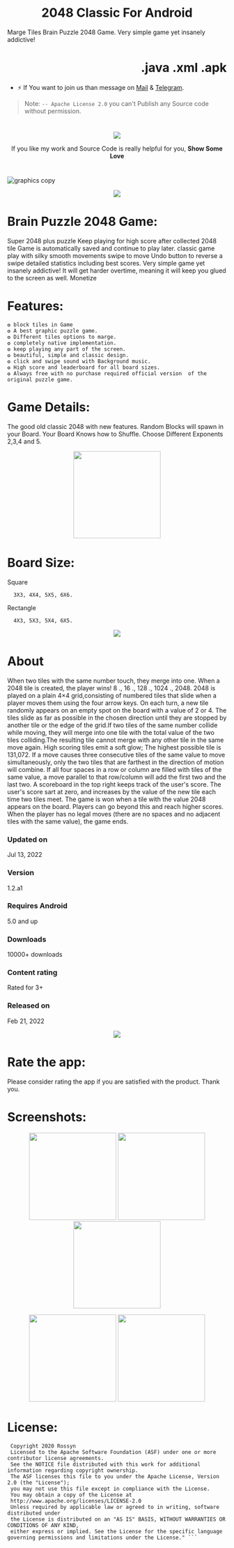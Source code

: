 <p align="center">
  <h1 align="center">2048 Classic For Android</h1>
  
 Marge Tiles Brain Puzzle 2048 Game. Very simple game yet insanely addictive!
   <h1 align="Right">.java .xml .apk</h1>
   
- ⚡  If You want to join us than message on <a href="banrossyn@gmail.com">Mail</a>
&
<a href="https://t.me/banrossyn">Telegram</a>. 

> Note: `-- Apache License 2.0` you can't Publish any Source code without permission.
# 
<p align="center">
    <a href="https://www.paypal.com/paypalme/banrossyn">
      <img src="https://user-images.githubusercontent.com/97843190/184054819-e2e80e69-df46-4d38-8769-5d591673d412.png"/>
    </a>
  </p>
<p align="center">If you like my work and Source Code is really helpful for you, <strong>Show Some Love</strong></p>

# 
![graphics copy](https://play-lh.googleusercontent.com/rtVpupsFXuIF83hHqlPCUIHa1d_D9YhinfzsuC7IOQtXOKZJSCgIfAMKuevq2p8KyRWd=w2560-h1440)
  <p align="center">
    <a href="https://play.google.com/store/apps/details?id=com.banrossyn.merge2048">
      <img src="https://user-images.githubusercontent.com/97843190/170808265-270075d7-678d-412b-aa04-65a7759438e2.png"  />
    </a>
  </p>
  
# Brain Puzzle 2048 Game:
Super 2048 plus puzzle Keep playing for high score after collected 2048 tile Game is automatically saved and continue to play later.
classic game play with silky smooth movements swipe to move Undo button to reverse a swipe detailed statistics including best scores.
Very simple game yet insanely addictive! It will get harder overtime, meaning it will keep you glued to the screen as well.
Monetize 

     
# Features:
    ✪ block tiles in Game
    ✪ A best graphic puzzle game.
    ✪ Different tiles options to marge.
    ✪ completely native implementation.
    ✪ keep playing any part of the screen.
    ✪ beautiful, simple and classic design.
    ✪ click and swipe sound with Background music.
    ✪ High score and leaderboard for all board sizes.
    ✪ Always free with no purchase required official version  of the original puzzle game.
    
# Game Details:

The good old classic 2048 with new features.
Random Blocks will spawn in your Board.
Your Board Knows how to Shuffle.
Choose Different Exponents 2,3,4 and 5.

  <p align="center">
    <a href="https://play.google.com/store/apps/details?id=com.banrossyn.merge2048">
      <img src="https://blogger.googleusercontent.com/img/b/R29vZ2xl/AVvXsEjATSRkPG8TuWgaSBagN5sIQQQQB3cIYBIYHfas4_b77Czocty5z9ii4INo0pqVue4BVcwxZmAVZNhTVhN5BW0ksxPLUesoN4gpzSz3p4wrcsDVPPTjthkJjKPHlRyB9dXWsu6_lLTHA3u8v31-LnSTRBpRv9lNGgGLjENG3Cu4D0zjiF89D_KOU5TT1Q/s320/Untitled-1%20copy.png" width="200" />
    </a>
  </p>



# Board Size:

 Square
 
      3X3, 4X4, 5X5, 6X6.
 Rectangle
 
      4X3, 5X3, 5X4, 6X5.

<p align="center">
    <a href="https://play.google.com/store/apps/details?id=com.banrossyn.merge2048">
      <img src="https://user-images.githubusercontent.com/97843190/170808265-270075d7-678d-412b-aa04-65a7759438e2.png"  />
    </a>
  </p>
  
# About
When two tiles with the same number touch, they merge into one. When a 2048 tile is created, the player wins! 8 ., 16 ., 128 ., 1024 ., 2048.
2048 is played on a plain 4×4 grid,consisting of numbered tiles that slide when a player moves them using the four arrow keys. On each turn, a new tile randomly appears on an empty spot on the board with a value of 2 or 4. The tiles slide as far as possible in the chosen direction until they are stopped by another tile or the edge of the grid.If two tiles of the same number collide while moving, they will merge into one tile with the total value of the two tiles colliding.The resulting tile cannot merge with any other tile in the same move again. High scoring tiles emit a soft glow; The highest possible tile is 131,072. If a move causes three consecutive tiles of the same value to move simultaneously, only the two tiles that are farthest in the direction of motion will combine. If all four spaces in a row or column are filled with tiles of the same value, a move parallel to that row/column will add the first two and the last two. A scoreboard in the top right keeps track of the user's score. The user's score
sart at zero, and increases by the value of the new tile each time two tiles meet. The game is won when a tile with the value 2048 appears on the board. Players can go beyond this and reach higher scores. When the player has no legal moves (there are no spaces and no adjacent tiles with the same value), the game ends.

<h3 align="left">Updated on</h3>
Jul 13, 2022

<h3 align="left">Version</h3>
1.2.a1

<h3 align="left">Requires Android</h3>
5.0 and up

<h3 align="left">Downloads</h3>
10000+ downloads

<h3 align="left">Content rating</h3>
Rated for 3+

<h3 align="left">Released on</h3>
Feb 21, 2022
 
  
  <p align="center">
    <a href="https://play.google.com/store/apps/details?id=com.banrossyn.merge2048">
      <img src="https://user-images.githubusercontent.com/97843190/170808265-270075d7-678d-412b-aa04-65a7759438e2.png"  />
    </a>
  </p>
  
# Rate the app:
Please consider rating the app if you are satisfied with the product. Thank you.

# Screenshots:

 <p align="center">
    <a>
      <img src="https://play-lh.googleusercontent.com/6OJfAVhEEAd3bqtyjIv_zHy6qljBb8wVYUcvekhMxQ5ut3xRY7Fe2-2RDK5QYpdbCsw=w2560-h1440" hight="400" width="200"/>
    </a>
   <a>
      <img src="https://play-lh.googleusercontent.com/WmsyiBdEzHkRe64G7JO1IJxVnU5KHwoRIgJNx3AaQuds8CqyFH6KY6ABvsxtH-urwLjN=w2560-h1440" hight="400" width="200"/>
    </a>
     <a>
      <img src="https://play-lh.googleusercontent.com/2OMXT-RXjcmEPOjqi0ic5Xvr7lIc4VXJHiA8Lz4hHdx8SB5hlCD0D2ZaEDUXtnAp9WY=w2560-h1440" hight="400" width="200"/>
    </a>
   
  
    
  </p>
<p align="center">
   <a>
      <img src="https://play-lh.googleusercontent.com/wO6JQ07A3NKgLxPzL_OkrMiRPx8XiJrzMzb2QbmEWDSqc_OY1SnytVnKHHrUI7HgA6jy=w2560-h1440" hight="400" width="200"/>
    </a>
     <a>
      <img src="https://play-lh.googleusercontent.com/7DpHLu90-AycGjsLwjF0qlCv3Kwd16DGv8GMdUwtqcpIz9FI1Dz0xph2pMvWk4sHoxE=w2560-h1440" hight="400" width="200"/>
    </a>
 <a>
  </p>


  # License: 
 ```
  Copyright 2020 Rossyn
  Licensed to the Apache Software Foundation (ASF) under one or more contributor license agreements. 
  See the NOTICE file distributed with this work for additional information regarding copyright ownership. 
  The ASF licenses this file to you under the Apache License, Version 2.0 (the "License"); 
  you may not use this file except in compliance with the License. 
  You may obtain a copy of the License at 
  http://www.apache.org/licenses/LICENSE-2.0 
  Unless required by applicable law or agreed to in writing, software distributed under 
  the License is distributed on an "AS IS" BASIS, WITHOUT WARRANTIES OR CONDITIONS OF ANY KIND,
  either express or implied. See the License for the specific language governing permissions and limitations under the License." ```




 
